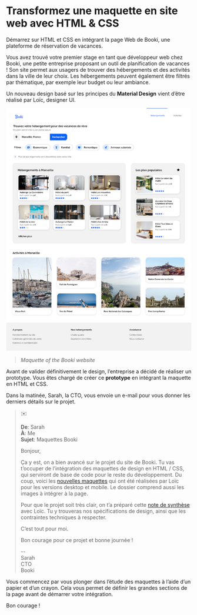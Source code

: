# Transformez une maquette en site web avec HTML & CSS

Démarrez sur HTML et CSS en intégrant la page Web de Booki, une plateforme de réservation de vacances.

Vous avez trouvé votre premier stage en tant que développeur web chez Booki, une petite entreprise proposant un outil de planification de vacances ! Son site permet aux usagers de trouver des hébergements et des activités dans la ville de leur choix. Les hébergements peuvent également être filtrés par thématique, par exemple leur budget ou leur ambiance.

Un nouveau design basé sur les principes du **Material Design** vient d’être réalisé par Loïc, designer UI.

![desktop](docs/desktop.png)
> *Maquette of the Booki website*

Avant de valider définitivement le design, l’entreprise a décidé de réaliser un prototype. Vous êtes chargé de créer ce **prototype** en intégrant la maquette en HTML et CSS.

Dans la matinée, Sarah, la CTO, vous envoie un e-mail pour vous donner les derniers détails sur le projet.

>
> :envelope:
>
> **De**: Sarah <br />
> **À**: Me <br />
> **Sujet**: Maquettes Booki
>
> Bonjour,
>
> Ça y est, on a bien avancé sur le projet du site de Booki. Tu vas t’occuper de l’intégration des maquettes de design en HTML / CSS, qui serviront de base de code pour le reste du développement. Du coup, voici les [nouvelles maquettes](https://course.oc-static.com/projects/Front-End+V2/P2+HTML+%26+CSS/DW+P2+-+Ressources+Booki+FR.zip) qui ont été réalisées par Loïc pour les versions desktop et mobile. Le dossier comprend aussi les images à intégrer à la page.
>
> Pour que le projet soit très clair, on t’a préparé cette [note de synthèse](docs/specifications.pdf) avec Loïc. Tu y trouveras nos spécifications de design, ainsi que les contraintes techniques à respecter.
>
> C’est tout pour moi. 
>
> Bon courage pour ce projet et bonne journée !
>
> -- <br />
> Sarah <br />
> CTO <br />
> Booki
>

Vous commencez par vous plonger dans l’étude des maquettes à l’aide d’un papier et d’un crayon. Cela vous permet de définir les grandes sections de la page avant de démarrer votre intégration. 

Bon courage !
